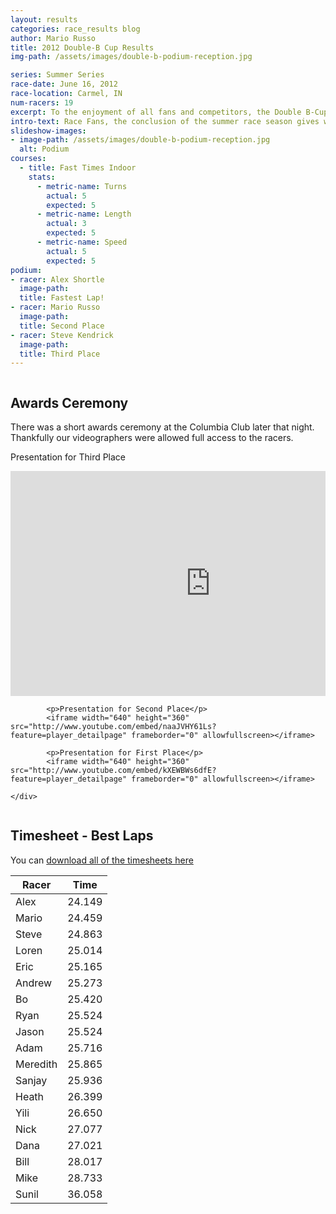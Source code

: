 ```yaml
---
layout: results
categories: race_results blog
author: Mario Russo
title: 2012 Double-B Cup Results
img-path: /assets/images/double-b-podium-reception.jpg

series: Summer Series
race-date: June 16, 2012
race-location: Carmel, IN
num-racers: 19
excerpt: To the enjoyment of all fans and competitors, the Double B-Cup proved to be another fast, challenging, and fun race in our series. 19 brave racers took to the track @ FastTimes Indoor Karting on the morning of June 16, 2012. A few racers were handicapped by a little too much to drink the night before, but everyone left their best on the track. Racers were permitted 2 or 3 8-minute runs to lay down the fastest lap time of the day.
intro-text: Race Fans, the conclusion of the summer race season gives way to cooler temps, the first dusting of snow, and the beginning of fall training. We all know this year’s Winter Challenge, the Mario Cup, is drawing near. But before we walk too far down that path, let us take a moment to celebrate the first annual running of the Spring Series, the Double B-Cup! <p>To the enjoyment of all fans and competitors, the Double B-Cup proved to be another fast, challenging, and fun race in our series. 19 brave racers took to the track @ FastTimes Indoor Karting on the morning of June 16, 2012. A few racers were handicapped by a little too much to drink the night before, but everyone left their best on the track. Racers were permitted 2 or 3 8-minute runs to lay down the fastest lap time of the day.</p>
slideshow-images:
- image-path: /assets/images/double-b-podium-reception.jpg
  alt: Podium
courses:
  - title: Fast Times Indoor
    stats:
      - metric-name: Turns
        actual: 5
        expected: 5
      - metric-name: Length
        actual: 3
        expected: 5
      - metric-name: Speed
        actual: 5
        expected: 5
podium:
- racer: Alex Shortle
  image-path: 
  title: Fastest Lap!
- racer: Mario Russo
  image-path: 
  title: Second Place
- racer: Steve Kendrick
  image-path: 
  title: Third Place
---
```

<div class="row">
    <div class="two-thirds column">
        <div class="underline-heading">
            <h2>Awards Ceremony</h2>
        </div>
        <p>There was a short awards ceremony at the Columbia Club later that night. Thankfully our videographers were allowed full access to the racers.</p>
        <p>Presentation for Third Place</p>
        <iframe width="640" height="360" src="http://www.youtube.com/embed/CrczIev87Zw?feature=player_detailpage" frameborder="0" allowfullscreen></iframe>
            
            <p>Presentation for Second Place</p>
            <iframe width="640" height="360" src="http://www.youtube.com/embed/naaJVHY61Ls?feature=player_detailpage" frameborder="0" allowfullscreen></iframe>
            
            <p>Presentation for First Place</p>
            <iframe width="640" height="360" src="http://www.youtube.com/embed/kXEWBWs6dfE?feature=player_detailpage" frameborder="0" allowfullscreen></iframe>
            
    </div>
</div>

<div class="row">
    <div class="two-thirds column">
        <div class="underline-heading">
            <h2>Timesheet - Best Laps</h2>
        </div>
            <p>You can <a target="_blank" href="/assets/2012-karting-heat-sheets.pdf">download all of the timesheets here</a></p>
        <table
            class="table table-striped table-bordered">
            <thead>
                <tr>
                    <th>Racer</th>
                    <th>Time</th>
                </tr>
            </thead>
            <tbody>
                <tr>
                    <td>Alex</td>
                    <td>24.149</td>
                </tr>
                <tr>
                    <td>Mario</td>
                    <td>24.459</td>
                </tr>
                <tr>
                    <td>Steve</td>
                    <td>24.863</td>
                </tr>
                <tr>
                    <td>Loren</td>
                    <td>25.014</td>
                </tr>
                <tr>
                    <td>Eric</td>
                    <td>25.165</td>
                </tr>
                <tr>
                    <td>Andrew</td>
                    <td>25.273</td>
                </tr>
                <tr>
                    <td>Bo</td>
                    <td>25.420</td>
                </tr>
                <tr>
                    <td>Ryan</td>
                    <td>25.524</td>
                </tr>
                <tr>
                    <td>Jason</td>
                    <td>25.524</td>
                </tr>
                <tr>
                    <td>Adam</td>
                    <td>25.716</td>
                </tr>
                <tr>
                    <td>Meredith</td>
                    <td>25.865</td>
                </tr>
                <tr>
                    <td>Sanjay</td>
                    <td>25.936</td>
                </tr>
                <tr>
                    <td>Heath</td>
                    <td>26.399</td>
                </tr>
                <tr>
                    <td>Yili</td>
                    <td>26.650</td>
                </tr>
                <tr>
                    <td>Nick</td>
                    <td>27.077</td>
                </tr>
                <tr>
                    <td>Dana</td>
                    <td>27.021</td>
                </tr>
                <tr>
                    <td>Bill</td>
                    <td>28.017</td>
                </tr>
                <tr>
                    <td>Mike</td>
                    <td>28.733</td>
                </tr>
                <tr>
                    <td>Sunil</td>
                    <td>36.058</td>
                </tr>
            </tbody>
        </table>
    </div>
</div>

